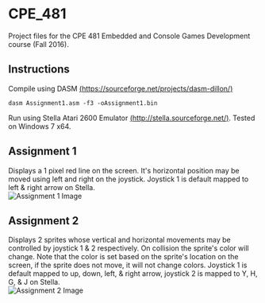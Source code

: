 # CPE_481
Project files for the CPE 481 Embedded and Console Games Development course (Fall 2016).

## Instructions
Compile using DASM [(https://sourceforge.net/projects/dasm-dillon/)](https://sourceforge.net/projects/dasm-dillon/)
```
dasm Assignment1.asm -f3 -oAssignment1.bin
```
Run using Stella Atari 2600 Emulator [(http://stella.sourceforge.net/)](http://stella.sourceforge.net/).
Tested on Windows 7 x64.

## Assignment 1
Displays a 1 pixel red line on the screen. It's horizontal position may be moved using left and right on the joystick. Joystick 1 is default mapped to left & right arrow on Stella.  
![Assignment 1 Image](http://i.imgur.com/LdClC1N.png)

## Assignment 2
Displays 2 sprites whose vertical and horizontal movements may be controlled by joystick 1 & 2 respectively. On collision the sprite's color will change. Note that the color is set based on the sprite's location on the screen, if the sprite does not move, it will not change colors. Joystick 1 is default mapped to up, down, left, & right arrow, joystick 2 is mapped to Y, H, G, & J on Stella.  
![Assignment 2 Image](http://i.imgur.com/WVQUsC8.png)
